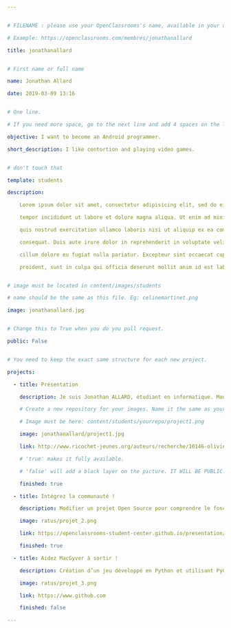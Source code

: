 ```yaml
---


# FILENAME : please use your OpenClassrooms's name, available in your url.

# Example: https://openclassrooms.com/membres/jonathanallard

title: jonathanallard


# First name or full name

name: Jonathan Allard

date: 2019-03-09 13:16


# One line.

# If you need more space, go to the next line and add 4 spaces on the left, as in 'description'.

objective: I want to become an Android programmer.

short_description: I like contortion and playing video games.


# don't touch that

template: students

description:

    Lorem ipsum dolor sit amet, consectetur adipisicing elit, sed do eiusmod

    tempor incididunt ut labore et dolore magna aliqua. Ut enim ad minim veniam,

    quis nostrud exercitation ullamco laboris nisi ut aliquip ex ea commodo

    consequat. Duis aute irure dolor in reprehenderit in voluptate velit esse

    cillum dolore eu fugiat nulla pariatur. Excepteur sint occaecat cupidatat non

    proident, sunt in culpa qui officia deserunt mollit anim id est laborum.


# image must be located in content/images/students

# name should be the same as this file. Eg: celinemartinet.png

image: jonathanallard.jpg


# Change this to True when you do you pull request.

public: False


# You need to keep the exact same structure for each new project.

projects:

  - title: Présentation

    description: Je suis Jonathan ALLARD, étudiant en informatique. Mon profil LinkedIn : https://www.linkedin.com/in/jonathan-allard-6a0350180/

    # Create a new repository for your images. Name it the same as your nickname and profile picture.

    # Image must be here: content/students/yourrepo/project1.png

    image: jonathanallard/project1.jpg

    link: http://www.ricochet-jeunes.org/auteurs/recherche/10146-olivier-vogel

    # 'true' makes it fully available.

    # 'false' will add a black layer on the picture. IT WILL BE PUBLIC!

    finished: true

  - title: Intégrez la communauté !

    description: Modifier un projet Open Source pour comprendre le fonctionnement de Git, de Github et des pull requests. 

    image: ratus/projet_2.png

    link: https://openclassrooms-student-center.github.io/presentation/students/ratus.html

    finished: true

  - title: Aidez MacGyver à sortir !

    description: Création d’un jeu développé en Python et utilisant PyGame.

    image: ratus/projet_3.png

    link: https://www.github.com

    finished: false

---
```

